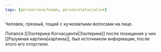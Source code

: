 ```yaml
---
tags: [person/race/human, person/status/alive]
---
```


Человек, грязный, тощий с кучковатыми волосами на лице.

Попался [[Эзотерика Когнасценти|Эзотерике]] после похищения у них [[Разумная картина|картины]], был источником информации, после этого его отпустили.
